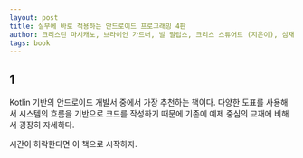 ```yaml
---
layout: post
title: 실무에 바로 적용하는 안드로이드 프로그래밍 4판
author: 크리스틴 마시캐노, 브라이언 가드너, 빌 필립스, 크리스 스튜어트 (지은이), 심재철 (옮긴이), 제이펍
tags: book
---
```


## 1

Kotlin 기반의 안드로이드 개발서 중에서 가장 추천하는 책이다. 다양한 도표를 사용해서 시스템의 흐름을 기반으로 코드를 작성하기 때문에 기존에 예제 중심의 교재에 비해서 굉장히 자세하다.

시간이 허락한다면 이 책으로 시작하자.
